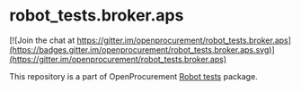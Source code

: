 # robot_tests.broker.aps

[![Join the chat at https://gitter.im/openprocurement/robot_tests.broker.aps](https://badges.gitter.im/openprocurement/robot_tests.broker.aps.svg)](https://gitter.im/openprocurement/robot_tests.broker.aps)

This repository is a part of OpenProcurement [Robot tests] package.

[Robot tests]: https://github.com/openprocurement/robot_tests
